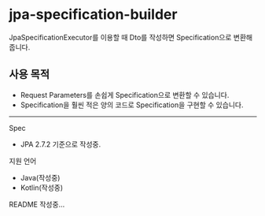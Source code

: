 # jpa-specification-builder

JpaSpecificationExecutor를 이용할 때 Dto를 작성하면 Specification으로 변환해줍니다.


## 사용 목적
- Request Parameters를 손쉽게 Specification으로 변환할 수 있습니다.
- Specification을 훨씬 적은 양의 코드로 Specification을 구현할 수 있습니다.

---

Spec
- JPA 2.7.2 기준으로 작성중.


지원 언어
- Java(작성중)
- Kotlin(작성중)

README 작성중...
